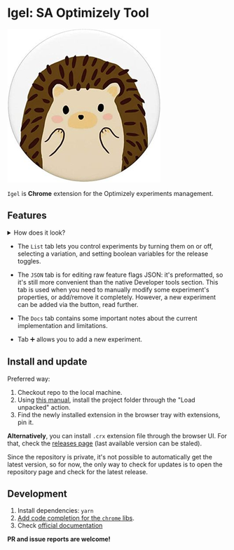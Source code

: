 # Igel: SA Optimizely Tool
![](./images/igel350.jpg)

`Igel` is **Chrome** extension for the Optimizely experiments management.

## Features
<details>
<summary>How does it look?</summary>

![](./images/ui-tab-list.png)

</details>

* The `List` tab lets you control experiments by turning them on or off, selecting a variation, and setting boolean variables for the release toggles.

* The `JSON` tab is for editing raw feature flags JSON: it's preformatted, so it's still more convenient than the native Developer tools section. 
This tab is used when you need to manually modify some experiment's properties, or add/remove it completely. 
However, a new experiment can be added via the button, read further.

* The `Docs` tab contains some important notes about the current implementation and limitations.

* Tab ➕ allows you to add a new experiment.


## Install and update
Preferred way: 
1. Checkout repo to the local machine.
2. Using [this manual](https://developer.chrome.com/docs/extensions/mv3/getstarted/), install the project folder through the "Load unpacked" action.
3. Find the newly installed extension in the browser tray with extensions, pin it.

**Alternatively**, you can install `.crx` extension file through the browser UI. For that, check the [releases page](https://github.com/RedTecLab/igel-chrome-sa-optimizely-tool/releases) (last available version can be staled).

Since the repository is private, it's not possible to automatically get the latest version, 
so for now, the only way to check for updates is to open the repository page and check for the latest release.


## Development
1. Install dependencies: `yarn`
2. [Add code completion for the `chrome` libs](https://newbedev.com/how-do-i-use-webstorm-for-chrome-extension-development).
3. Check [official documentation](https://developer.chrome.com/docs/extensions/mv3/devguide/)


**PR and issue reports are welcome!**
